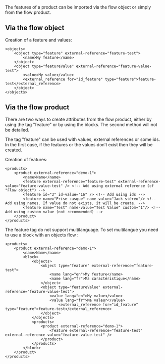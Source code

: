 The features of a product can be imported via the flow object or simply from the flow product. 

## Via the flow object

Creation of a feature and values:

```
<objects>
	<object type="feature" external-reference="feature-test">
		<name>My feature</name>
	</object>
	<object type="featureValue" external-reference="feature-value-test">
		<value>My value</value>
		<external_reference for="id_feature" type="feature">feature-test</external_reference>
	</object>
</objects>
```

## Via the flow product

There are two ways to create attributes from the flow product, either by using the tag "feature" or by using the blocks. The second method will not be detailed.

The tag "feature" can be used with values, external references or some ids. In the first case, if the features or the values don’t exist then they will be created.

Creation of features:

```
<products>
	<product external-reference="demo-1">
		<name>Name</name>
		<feature external-reference="feature-test" external-reference-value="feature-value-test" /> <!-- Add using external reference (cf "Flow object") -->
		<feature id="3" id-value="16" /> <!-- Add using ids -->
		<feature name="Prise casque" name-value="Jack stéréo"/> <!-- Add using names. If value do not exists, it will be create. -->
		<feature name="Test" name-value="Test Value" custom="1"/> <!-- Add using custom value (not recommended) -->
	</product>
</products>
```

The feature tag do not support multilanguage. To set multilangue you need to use a block with an objects flow :


```
<products>
	<product external-reference="demo-1">
		<name>Name</name>
        <block>
			<objects>
				<object type="feature" external-reference="feature-test">
					<name lang="en">My feature</name>
					<name lang="fr">Ma caractéristique</name>
				</object>
				<object type="featureValue" external-reference="feature-value-test">
					<value lang="en">My value</value>
					<value lang="fr">Ma valeur</value>
						<external_reference for="id_feature" type="feature">feature-test</external_reference>
				</object>
			</objects>
			<products>
				<product external-reference="demo-1">
					<feature external-reference="feature-test" external-reference-value="feature-value-test" />
				</product>
			</products>
		</block>
	</product>
</products>
```
